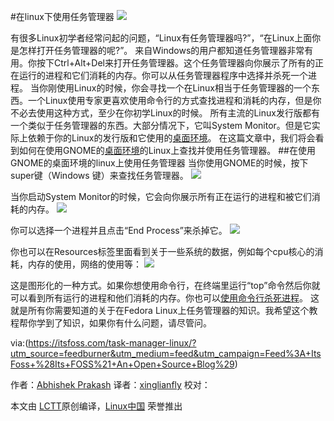 #在linux下使用任务管理器
![](https://camo.githubusercontent.com/6e8051da4bdc2ef86c6196aba4fa752205dfc558/68747470733a2f2f697473666f73732e636f6d2f77702d636f6e74656e742f75706c6f6164732f323031362f30362f5461736b2d4d616e616765722d696e2d4c696e75782e6a7067)

有很多Linux初学者经常问起的问题，“Linux有任务管理器吗?”，“在Linux上面你是怎样打开任务管理器的呢?”。
来自Windows的用户都知道任务管理器非常有用。你按下Ctrl+Alt+Del来打开任务管理器。这个任务管理器向你展示了所有的正在运行的进程和它们消耗的内存。你可以从任务管理器程序中选择并杀死一个进程。
当你刚使用Linux的时候，你会寻找一个在Linux相当于任务管理器的一个东西。一个Linux使用专家更喜欢使用命令行的方式查找进程和消耗的内存，但是你不必去使用这种方式，至少在你初学Linux的时候。
所有主流的Linux发行版都有一个类似于任务管理器的东西。大部分情况下，它叫System Monitor。但是它实际上依赖于你的Linux的发行版和它使用的[桌面环境](https://wiki.archlinux.org/index.php/desktop_environment)。
在这篇文章中，我们将会看到如何在使用GNOME的[桌面环境](https://wiki.archlinux.org/index.php/desktop_environment)的Linux上查找并使用任务管理器。
##在使用GNOME的桌面环境的linux上使用任务管理器
当你使用GNOME的时候，按下super键（Windows 键）来查找任务管理器。
![](https://camo.githubusercontent.com/7cce696347c8df84294f03056ad0073c25f73b87/68747470733a2f2f697473666f73732e636f6d2f77702d636f6e74656e742f75706c6f6164732f323031362f30362f73797374656d2d6d6f6e69746f722d676e6f6d652d6665646f72612e706e67)

当你启动System Monitor的时候，它会向你展示所有正在运行的进程和被它们消耗的内存。
![](https://camo.githubusercontent.com/faa97f4ac67cae3fe357ea0c111558f3bcb0e52f/68747470733a2f2f697473666f73732e636f6d2f77702d636f6e74656e742f75706c6f6164732f323031362f30362f6665646f72612d73797374656d2d6d6f6e69746f722e6a706567)

你可以选择一个进程并且点击“End Process”来杀掉它。
![](https://camo.githubusercontent.com/61fe7e9aaa68c4182ccfe5febdc7ae2c56d2a626/68747470733a2f2f697473666f73732e636f6d2f77702d636f6e74656e742f75706c6f6164732f323031362f30362f6b696c6c2d70726f636573732d6665646f72612e706e67)

你也可以在Resources标签里面看到关于一些系统的数据，例如每个cpu核心的消耗，内存的使用，网络的使用等：
![](https://camo.githubusercontent.com/0d13b8478225adaa73b3833bb1c95edd17d4a260/68747470733a2f2f697473666f73732e636f6d2f77702d636f6e74656e742f75706c6f6164732f323031362f30362f73797374656d2d73746174732d6665646f72612e706e67)

这是图形化的一种方式。如果你想使用命令行，在终端里运行“top”命令然后你就可以看到所有运行的进程和他们消耗的内存。你也可以[使用命令行杀死进程](https://itsfoss.com/how-to-find-the-process-id-of-a-program-and-kill-it-quick-tip/)。
这就是所有你需要知道的关于在Fedora Linux上任务管理器的知识。我希望这个教程帮你学到了知识，如果你有什么问题，请尽管问。

via:(https://itsfoss.com/task-manager-linux/?utm_source=feedburner&utm_medium=feed&utm_campaign=Feed%3A+ItsFoss+%28Its+FOSS%21+An+Open+Source+Blog%29)

作者：[Abhishek Prakash](https://itsfoss.com/author/abhishek/) 译者：[xinglianfly](https://github.com/xinglianfly) 校对：

本文由 [LCTT](https://github.com/LCTT/TranslateProject)原创编译，[Linux中国](https://linux.cn/) 荣誉推出

